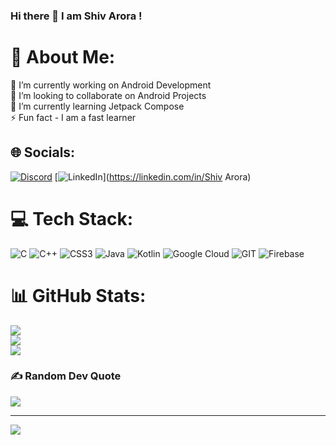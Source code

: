 ### Hi there 👋 I am Shiv Arora !

# 💫 About Me:
🔭 I’m currently working on Android Development<br>👯 I’m looking to collaborate on Android Projects<br>🌱 I’m currently learning Jetpack Compose<br>⚡ Fun fact - I am a fast learner


## 🌐 Socials:
[![Discord](https://img.shields.io/badge/Discord-%237289DA.svg?logo=discord&logoColor=white)](https://discord.gg/https://discord.com/users/735939570662637618) [![LinkedIn](https://img.shields.io/badge/LinkedIn-%230077B5.svg?logo=linkedin&logoColor=white)](https://linkedin.com/in/Shiv Arora) 

# 💻 Tech Stack:
![C](https://img.shields.io/badge/c-%2300599C.svg?style=for-the-badge&logo=c&logoColor=white) ![C++](https://img.shields.io/badge/c++-%2300599C.svg?style=for-the-badge&logo=c%2B%2B&logoColor=white) ![CSS3](https://img.shields.io/badge/css3-%231572B6.svg?style=for-the-badge&logo=css3&logoColor=white) ![Java](https://img.shields.io/badge/java-%23ED8B00.svg?style=for-the-badge&logo=openjdk&logoColor=white) ![Kotlin](https://img.shields.io/badge/kotlin-%237F52FF.svg?style=for-the-badge&logo=kotlin&logoColor=white) ![Google Cloud](https://img.shields.io/badge/GoogleCloud-%234285F4.svg?style=for-the-badge&logo=google-cloud&logoColor=white) ![GIT](https://img.shields.io/badge/Git-fc6d26?style=for-the-badge&logo=git&logoColor=white) ![Firebase](https://img.shields.io/badge/firebase-%23039BE5.svg?style=for-the-badge&logo=firebase)
# 📊 GitHub Stats:
![](https://github-readme-stats.vercel.app/api?username=Shivarora22&theme=blue-green&hide_border=true&include_all_commits=false&count_private=false)<br/>
![](https://github-readme-streak-stats.herokuapp.com/?user=Shivarora22&theme=blue-green&hide_border=true)<br/>
![](https://github-readme-stats.vercel.app/api/top-langs/?username=Shivarora22&theme=blue-green&hide_border=true&include_all_commits=false&count_private=false&layout=compact)

### ✍️ Random Dev Quote
![](https://quotes-github-readme.vercel.app/api?type=horizontal&theme=radical)

---
[![](https://visitcount.itsvg.in/api?id=Shivarora22&icon=0&color=0)](https://visitcount.itsvg.in)

<!-- Proudly created with GPRM ( https://gprm.itsvg.in ) -->
